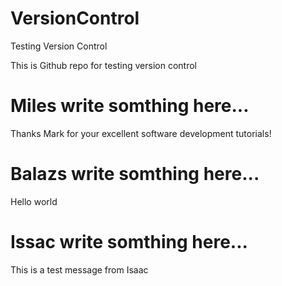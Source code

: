 # VersionControl
Testing Version Control

This is Github repo for testing version control

# Miles write somthing here...
Thanks Mark for your excellent software development tutorials! 

# Balazs write somthing here...

Hello world

# Issac write somthing here...
This is a test message from Isaac